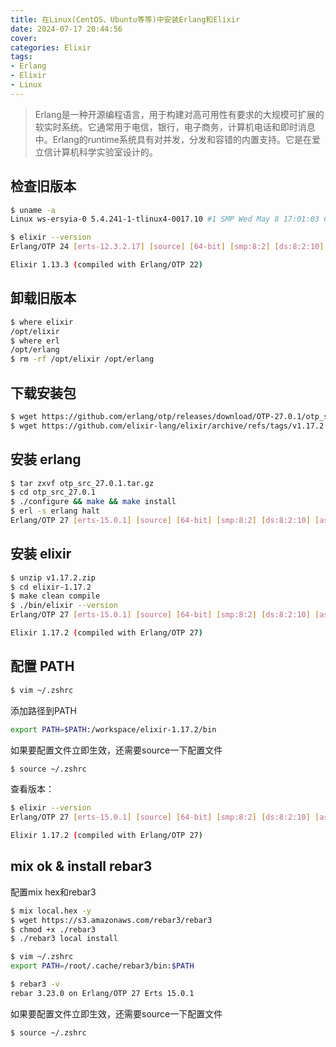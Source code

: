 ```yaml
---
title: 在Linux(CentOS、Ubuntu等等)中安装Erlang和Elixir
date: 2024-07-17 20:44:56
cover: 
categories: Elixir
tags:
- Erlang
- Elixir
- Linux
---
```


> Erlang是一种开源编程语言，用于构建对高可用性有要求的大规模可扩展的软实时系统。它通常用于电信，银行，电子商务，计算机电话和即时消息中。Erlang的runtime系统具有对并发，分发和容错的内置支持。它是在爱立信计算机科学实验室设计的。

<!--more-->

## 检查旧版本

```sh
$ uname -a
Linux ws-ersyia-0 5.4.241-1-tlinux4-0017.10 #1 SMP Wed May 8 17:01:03 CST 2024 x86_64 x86_64 x86_64 GNU/Linux
```

```sh
$ elixir --version
Erlang/OTP 24 [erts-12.3.2.17] [source] [64-bit] [smp:8:2] [ds:8:2:10] [async-threads:1] [jit]

Elixir 1.13.3 (compiled with Erlang/OTP 22)
```

## 卸载旧版本

```sh
$ where elixir
/opt/elixir
$ where erl
/opt/erlang
$ rm -rf /opt/elixir /opt/erlang 
```

## 下载安装包

```sh
$ wget https://github.com/erlang/otp/releases/download/OTP-27.0.1/otp_src_27.0.1.tar.gz
$ wget https://github.com/elixir-lang/elixir/archive/refs/tags/v1.17.2.zip
```

## 安装 erlang

```sh
$ tar zxvf otp_src_27.0.1.tar.gz
$ cd otp_src_27.0.1 
$ ./configure && make && make install
$ erl -s erlang halt                                                      
Erlang/OTP 27 [erts-15.0.1] [source] [64-bit] [smp:8:2] [ds:8:2:10] [async-threads:1] [jit:ns]
```

## 安装 elixir

```sh
$ unzip v1.17.2.zip 
$ cd elixir-1.17.2 
$ make clean compile
$ ./bin/elixir --version
Erlang/OTP 27 [erts-15.0.1] [source] [64-bit] [smp:8:2] [ds:8:2:10] [async-threads:1] [jit:ns]

Elixir 1.17.2 (compiled with Erlang/OTP 27)
```

## 配置 PATH

```sh
$ vim ~/.zshrc
```

添加路径到PATH

```sh
export PATH=$PATH:/workspace/elixir-1.17.2/bin
```

如果要配置文件立即生效，还需要source一下配置文件

```sh
$ source ~/.zshrc
```

查看版本：

```sh
$ elixir --version
Erlang/OTP 27 [erts-15.0.1] [source] [64-bit] [smp:8:2] [ds:8:2:10] [async-threads:1] [jit:ns]

Elixir 1.17.2 (compiled with Erlang/OTP 27)
```

## mix ok & install rebar3

配置mix hex和rebar3

```sh
$ mix local.hex -y
$ wget https://s3.amazonaws.com/rebar3/rebar3
$ chmod +x ./rebar3 
$ ./rebar3 local install

$ vim ~/.zshrc
export PATH=/root/.cache/rebar3/bin:$PATH

$ rebar3 -v           
rebar 3.23.0 on Erlang/OTP 27 Erts 15.0.1
```

如果要配置文件立即生效，还需要source一下配置文件

```sh
$ source ~/.zshrc
```
